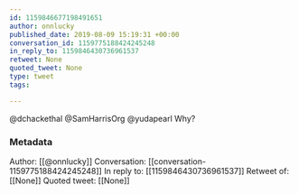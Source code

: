 ```yaml
---
id: 1159846677198491651
author: onnlucky
published_date: 2019-08-09 15:19:31 +00:00
conversation_id: 1159775188424245248
in_reply_to: 1159846430736961537
retweet: None
quoted_tweet: None
type: tweet
tags:

---
```


@dchackethal @SamHarrisOrg @yudapearl Why?

### Metadata

Author: [[@onnlucky]]
Conversation: [[conversation-1159775188424245248]]
In reply to: [[1159846430736961537]]
Retweet of: [[None]]
Quoted tweet: [[None]]

